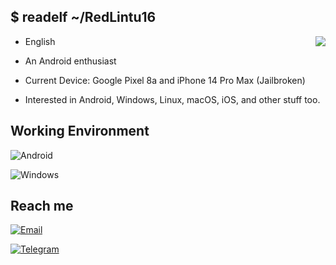 ## $ readelf ~/RedLintu16
<img align="right" src="https://github-readme-stats.vercel.app/api?username=RedLintu16&include_all_commits=true&show_icons=true&hide_title=true&hide_border=true" />



- English

- An Android enthusiast

- Current Device: Google Pixel 8a and iPhone 14 Pro Max (Jailbroken)

- Interested in Android, Windows, Linux, macOS, iOS, and other stuff too. 

## Working Environment

![Android](https://img.shields.io/badge/-Android-3ddc84?style=flat-square&logo=android&logoColor=fff)

![Windows](https://img.shields.io/badge/Windows-00adef?style=flat-square&logo=windows&logoColor=ffffff)

## Reach me
[![Email](https://img.shields.io/badge/contact%40redbirdvirtual.com-3873C4?style=flat-square&logo=gmail&logoColor=ffffff)](mailto:16redprez@gmail.com)

[![Telegram](https://img.shields.io/badge/%40Red_Prez16-3db6f1?style=flat-square&logo=Telegram&logoColor=2ca5e0)](https://t.me/RedLintu16)
